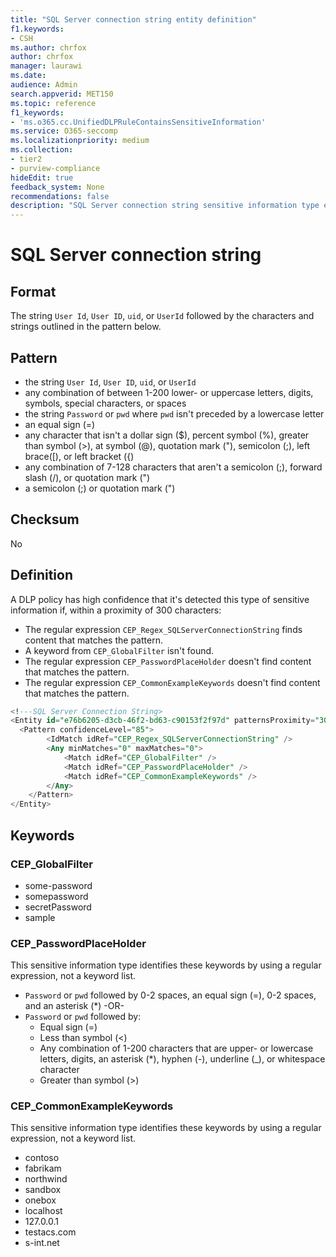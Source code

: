 ```yaml
---
title: "SQL Server connection string entity definition"
f1.keywords:
- CSH
ms.author: chrfox
author: chrfox
manager: laurawi
ms.date:
audience: Admin
search.appverid: MET150
ms.topic: reference
f1_keywords:
- 'ms.o365.cc.UnifiedDLPRuleContainsSensitiveInformation'
ms.service: O365-seccomp
ms.localizationpriority: medium
ms.collection:
- tier2
- purview-compliance
hideEdit: true
feedback_system: None
recommendations: false
description: "SQL Server connection string sensitive information type entity definition."
---
```


# SQL Server connection string

## Format

The string `User Id`, `User ID`, `uid`, or `UserId` followed by the characters and strings outlined in the pattern below.

## Pattern

- the string `User Id`, `User ID`, `uid`, or `UserId`
- any combination of between 1-200 lower- or uppercase letters, digits, symbols, special characters, or spaces
- the string `Password` or `pwd` where `pwd` isn't preceded by a lowercase letter
- an equal sign (=)
- any character that isn't a dollar sign ($), percent symbol (%), greater than symbol (>), at symbol (@), quotation mark ("), semicolon (;), left brace([), or left bracket ({)
- any combination of 7-128 characters that aren't a semicolon (;), forward slash (/), or quotation mark (")
- a semicolon (;) or quotation mark (")

## Checksum

No

## Definition

A DLP policy has high confidence that it's detected this type of sensitive information if, within a proximity of 300 characters:

- The regular expression `CEP_Regex_SQLServerConnectionString` finds content that matches the pattern.
- A keyword from `CEP_GlobalFilter` isn't found.
- The regular expression `CEP_PasswordPlaceHolder` doesn't find content that matches the pattern.
- The regular expression `CEP_CommonExampleKeywords` doesn't find content that matches the pattern.

```sql
<!---SQL Server Connection String>
<Entity id="e76b6205-d3cb-46f2-bd63-c90153f2f97d" patternsProximity="300" recommendedConfidence="85">
  <Pattern confidenceLevel="85">
        <IdMatch idRef="CEP_Regex_SQLServerConnectionString" />
        <Any minMatches="0" maxMatches="0">
            <Match idRef="CEP_GlobalFilter" />
            <Match idRef="CEP_PasswordPlaceHolder" />
            <Match idRef="CEP_CommonExampleKeywords" />
        </Any>
    </Pattern>
</Entity>
```

## Keywords

### CEP_GlobalFilter

- some-password
- somepassword
- secretPassword
- sample

### CEP_PasswordPlaceHolder

This sensitive information type identifies these keywords by using a regular expression, not a keyword list.

- `Password` or `pwd` followed by 0-2 spaces, an equal sign (=), 0-2 spaces, and an asterisk (*)
-OR-
- `Password` or `pwd` followed by:
    - Equal sign (=)
    - Less than symbol (<)
    - Any combination of 1-200 characters that are upper- or lowercase letters, digits, an asterisk (*), hyphen (-), underline (_), or whitespace character
    - Greater than symbol (>)

### CEP_CommonExampleKeywords

This sensitive information type identifies these keywords by using a regular expression, not a keyword list.

- contoso
- fabrikam
- northwind
- sandbox
- onebox
- localhost
- 127.0.0.1
- testacs.<!--no-hyperlink-->com
- s-int.<!--no-hyperlink-->net
